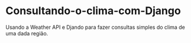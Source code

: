 # Consultando-o-clima-com-Django
Usando a Weather API e Djando para fazer consultas simples do clima de uma dada região. 
